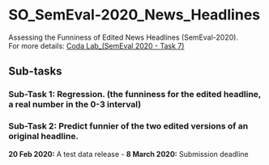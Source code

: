 # SO_SemEval-2020_News_Headlines
Assessing the Funniness of Edited News Headlines (SemEval-2020). <br/>
For more details: [Coda Lab_(SemEval 2020 - Task 7)](https://competitions.codalab.org/competitions/20970)

## Sub-tasks

### Sub-Task 1: Regression. (the funniness for the edited headline, a real number in the 0-3 interval)
### Sub-Task 2: Predict funnier of the two edited versions of an original headline.
 **20 Feb 2020:** A test data release - **8 March 2020:** Submission deadline <br/>
